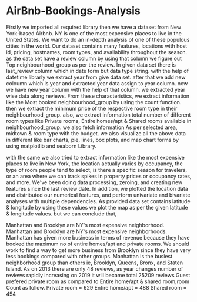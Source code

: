 # AirBnb-Bookings-Analysis
Firstly we imported all required library then we have a dataset from New York-based Airbnb. NY is one of the most expensive places to live in the United States. We want to do an in-depth analysis of one of these populous cities in the world. Our dataset contains many features, locations with host id, pricing, hostnames, room types, and availability throughout the season. as the data set have a review column by using that column we figure out Top neighbourhood_group as per the review. In given data set there is last_review column which in date form but data type string. with the help of datetime librarly we extract year from give data set. after that we add new coloumn which is year and extracted year data assign to year column. now we have new year column with the help of that column. we extracted year wise data along reviews. From these characteristics, we extract information like the Most booked neighbourhood_group by using the count function. then we extract the minimum price of the respective room type in their neighbourhood_group. also, we extract information total number of different room types like Private rooms, Entire homes/apt & Shared rooms available in neighbourhood_group. we also fetch information As per selected area, midtown & room type with the budget. we also visualize all the above data in different like bar charts, pie, lines, box plots, and map chart forms by using matplotlib and seaborn Library.

with the same we also tried to extract information like the most expensive places to live in New York, the location actually varies by occupancy, the type of room people tend to select, is there a specific season for travelers, or an area where we can track spikes in property prices or occupancy rates, and more. We've been doing data processing, zeroing, and creating new features since the last review date. In addition, we plotted the location data and distributed our numerical features, and perform univariate and bivariate analyses with multiple dependencies. As provided data set contains latitude & longitude by using these values we plot the map as per the given latitude & longitude values. but we can conclude that,

Manhattan and Brooklyn are NY's most expensive neighborhood. Manhattan and Brooklyn are NY's most expensive neighborhoods. Manhattan has given more business in terms of revenue because they have booked the maximum no of entire homes/apt and private rooms. We should work to find a way to get more business from Brooklyn since they have very less bookings compared with other groups. Manhattan is the busiest neighborhood group than others ie, Brooklyn, Queens, Bronx, and Staten Island. As on 2013 there are only 48 reviews, as year changes number of reviews rapidly increasing on 2019 it will became total 25209 reviews Guest prefered private room as compared to Entire home/apt & shared room,room Count as follow. Private room = 629 Entire home/apt = 488 Shared room = 454

